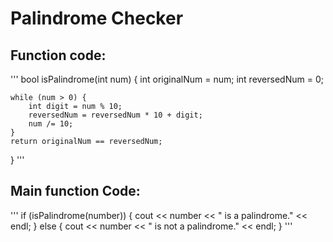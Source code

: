 # Palindrome Checker

## Function code:
'''
bool isPalindrome(int num) {
    int originalNum = num;
    int reversedNum = 0;

    while (num > 0) {
        int digit = num % 10;
        reversedNum = reversedNum * 10 + digit;
        num /= 10;
    }
    return originalNum == reversedNum;
}
'''

## Main function Code:
'''
if (isPalindrome(number)) {
        cout << number << " is a palindrome." << endl;
    } else {
        cout << number << " is not a palindrome." << endl;
    }
'''